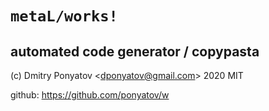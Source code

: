 #  `metaL/works!`
## automated code generator / copypasta

(c) Dmitry Ponyatov <<dponyatov@gmail.com>> 2020 MIT

github: https://github.com/ponyatov/w
